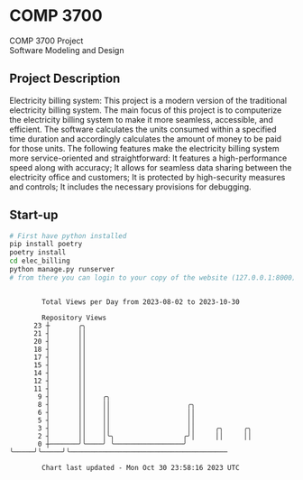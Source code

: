 # COMP 3700
COMP 3700 Project  
Software Modeling and Design
## Project Description
Electricity billing system: This project is a modern version of the traditional electricity billing system. The main focus of this project is to computerize the electricity billing system to make it more seamless, accessible, and efficient. The software calculates the units consumed within a specified time duration and accordingly calculates the amount of money to be paid for those units. The following features make the electricity billing system more service-oriented and straightforward: It features a high-performance speed along with accuracy; It allows for seamless data sharing between the electricity office and customers; It is protected by high-security measures and controls; It includes the necessary provisions for debugging.

## Start-up
```bash
# First have python installed
pip install poetry
poetry install
cd elec_billing
python manage.py runserver
# from there you can login to your copy of the website (127.0.0.1:8000), default creds are admin/admin
```

```

        Total Views per Day from 2023-08-02 to 2023-10-30

        Repository Views
      23 ┼       ╭╮
      21 ┤       ││
      20 ┤       ││
      18 ┤       ││
      17 ┤       ││
      15 ┤       ││
      14 ┤       ││
      12 ┤       ││
      11 ┤       ││
       9 ┤       ││    ╭╮
       8 ┤       ││    ││                   ╭╮
       6 ┤       ││    ││                   ││
       5 ┤       ││    ││                   ││
       3 ┤       ││    ││                   ││     ╭╮     ╭╮
       2 ┤       ││    │╰╮                 ╭╯│     ││     ││
       0 ┼───────╯╰────╯ ╰─────────────────╯ ╰─────╯╰─────╯╰───────────────────────────────────────

        Chart last updated - Mon Oct 30 23:58:16 2023 UTC
        
```
